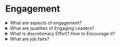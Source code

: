 # Engagement

<details>
  <summary>What are aspects of engagement?</summary>

1. Emotional attachment
2. Level of commitment
3. Motivation for discretionary effort

</details>

<details>
  <summary>What are qualities of Engaging Leaders?</summary>

1. Passionate;
2. Inclusive;
3. Good listeners;
4. Inspiring;
5. Strong values;
6. Visionaries;
7. Caring;
8. Humble;
9. Brave.

</details>

<details>
  <summary>What is discretionary Effort? How to Encourage it?</summary>

1. Show patience with difficult customers;
2. Assist someone who is struggling;
3. Put in overtime;
4. Share ideas;
5. Show an extra leel of kindness.

Encouraging:

1. Model the behaviour;
2. Acknowledge it in others;
3. Celebrate it publically.

</details>

<details>
  <summary>What are job fairs?</summary>

1. Glab their attention;
2. Find a way to draw people in;
3. Show employee testimonials on a big screen.

</details>
